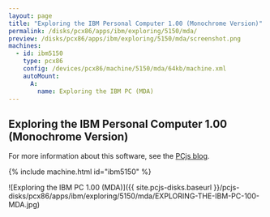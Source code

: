 ```yaml
---
layout: page
title: "Exploring the IBM Personal Computer 1.00 (Monochrome Version)"
permalink: /disks/pcx86/apps/ibm/exploring/5150/mda/
preview: /disks/pcx86/apps/ibm/exploring/5150/mda/screenshot.png
machines:
  - id: ibm5150
    type: pcx86
    config: /devices/pcx86/machine/5150/mda/64kb/machine.xml
    autoMount:
      A:
        name: Exploring the IBM PC (MDA)
---
```


Exploring the IBM Personal Computer 1.00 (Monochrome Version)
-------------------------------------------------------------

For more information about this software, see the [PCjs blog](/blog/2018/04/01/).

{% include machine.html id="ibm5150" %}

![Exploring the IBM PC 1.00 (MDA)]({{ site.pcjs-disks.baseurl }}/pcjs-disks/pcx86/apps/ibm/exploring/5150/mda/EXPLORING-THE-IBM-PC-100-MDA.jpg)
